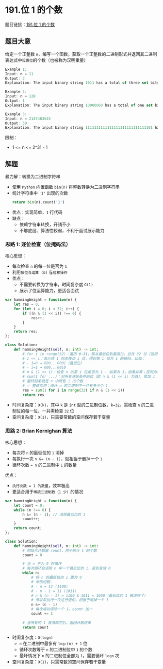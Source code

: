 # 191.位 1 的个数

题目链接：[191.位 1 的个数](https://leetcode.cn/problems/number-of-1-bits/)

## 题目大意

给定一个正整数 `n`，编写一个函数，获取一个正整数的二进制形式并返回其二进制表达式中`设置位`的个数（也被称为汉明重量）

```js
Example 1:
Input: n = 11
Output: 3
Explanation: The input binary string 1011 has a total of three set bits.

Example 2:
Input: n = 128
Output: 1
Explanation: The input binary string 10000000 has a total of one set bit.

Example 3:
Input: n = 2147483645
Output: 30
Explanation: The input binary string 1111111111111111111111111111101 has a total of thirty set bits.
```

限制：
- 1 <= n <= 2^31 - 1

## 解题

暴力解：转换为二进制字符串
- 使用 `Python` 内置函数 `bin(n)` 将整数转换为二进制字符串
- 统计字符串中 `'1'` 出现的次数
  ```python
  return bin(n).count('1')
  ```
- 优点：实现简单，`1` 行代码
- 缺点：
  - 依赖字符串转换，开销不小
  - 不够底层、算法性较弱，不利于面试展示能力

### 思路 1: 逐位检查（位掩码法）

核心思想：
- 每次检查 `n` 的每一位是否为 `1`
- 利用`按位与运算 (&)` 与`位移操作`
- 优点：
  - 不需要转换为字符串，时间复杂度 `O(1)`
  - 展示了位运算能力，更适合面试


```js
var hammingWeight = function(n) {
    let res = 0;
    for (let i = 0; i < 32; i++) {
        if ((n & (1 << i)) !== 0) {
            res++;
        }
    }
    return res;
};
```
```python
class Solution:
    def hammingWeight(self, n: int) -> int:
        # for i in range(32)：遍历 0~31，即从最低位到最高位，总共 32 位（适用于标准 32 位无符号整数）
        # 1 << i：表示将 1 向左移动 i 位，得到第 i 位为 1 的掩码，比如：
        # - i=0 → 000...0001（最低位）
        # - i=1 → 000...0010
        # n & (1 << i)：检查 n 的第 i 位是否为 1 - 如果为 1，结果非零；否则为零
        # sum(1 for ...)：对所有满足条件的位（即 n & (1 << i) 为真），累加 1
        # 最终结果就是 n 中所有 1 的个数
        # ✅ 整体作用：统计 n 的二进制中一共有多少个 1
        res = sum(1 for i in range(32) if n & (1 << i)) 
        return res
```

- 时间复杂度：`O(k)`，其中 `k` 是 `int` 型的二进制位数，`k=32`。需检查 `n` 的二进制位的每一位，一共需检查 `32` 位
- 空间复杂度：`O(1)`，只需要常数的空间保存若干变量

### 思路 2: Brian Kernighan 算法

核心思想：
- 每次将 `n` 的最低位的 `1` 消掉
- 每执行一次 `n &= (n - 1)`，就相当于删掉一个 `1`
- 循环次数 `= n` 的二进制中 `1` 的数量

优点：
- `执行次数 = 1 的数量`，效率极高
- 更适合用于`稀疏二进制数（1 少）`的情况

```js
var hammingWeight = function(n) {
    let count = 0;
    while (n !== 0) {
        n &= (n - 1); // 消除最低位的 1
        count++;
    }
    return count;
};
```
```python
class Solution:
    def hammingWeight(self, n: int) -> int:
        # 初始化计数器 count，用于统计 1 的个数
        count = 0

        # 当 n 不为 0 时循环
        # 每次循环会消除 n 中一个最低位的 1，直到变成 0
        while n:
            # 将 n 的最低位的 1 置为 0
            # 举例说明：
            # - n = 12 (1100)
            # - n - 1 = 11 (1011)
            # n & (n - 1) = 1100 & 1011 = 1000（最低位的 1 被清除了）
            # 所以每执行一次这行语句，相当于消掉一个 1
            n &= (n - 1)
            # 每次成功清除一个 1，count 加一
            count += 1
        
        # 当所有的 1 被清除完后，返回计数结果
        return count
```

- 时间复杂度：`O(logn)`
  - `n` 在二进制中最多有 `log₂(n) + 1` 位
  - 循环次数等于 `n` 的二进制位中 `1` 的个数
  - 最坏情况下 `n` 的二进制位全部为 `1`，需要循环 `logn` 次
- 空间复杂度：`O(1)`，只需常数的空间保存若干变量